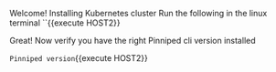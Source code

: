 Welcome!
Installing Kubernetes cluster
Run the following in the linux terminal
``{{execute HOST2}}

Great! Now verify you have the right Pinniped cli version installed

`Pinniped version`{{execute HOST2}}
